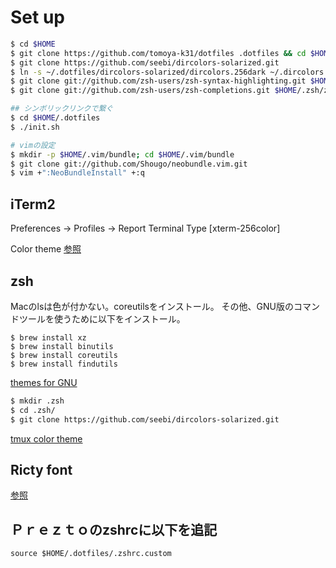 Set up
========

```sh
$ cd $HOME
$ git clone https://github.com/tomoya-k31/dotfiles .dotfiles && cd $HOME/.dotfiles
$ git clone https://github.com/seebi/dircolors-solarized.git
$ ln -s ~/.dotfiles/dircolors-solarized/dircolors.256dark ~/.dircolors
$ git clone git://github.com/zsh-users/zsh-syntax-highlighting.git $HOME/.zsh/zsh-syntax-highlighting
$ git clone git://github.com/zsh-users/zsh-completions.git $HOME/.zsh/zsh-completions

## シンボリックリンクで繋ぐ
$ cd $HOME/.dotfiles
$ ./init.sh

# vimの設定
$ mkdir -p $HOME/.vim/bundle; cd $HOME/.vim/bundle
$ git clone git://github.com/Shougo/neobundle.vim.git
$ vim +":NeoBundleInstall" +:q
```

## iTerm2
Preferences -> Profiles -> Report Terminal Type [xterm-256color]

Color theme [参照](https://github.com/altercation/solarized/tree/master/iterm2-colors-solarized)

## zsh
Macのlsは色が付かない。coreutilsをインストール。
その他、GNU版のコマンドツールを使うために以下をインストール。
```
$ brew install xz
$ brew install binutils
$ brew install coreutils
$ brew install findutils
```

[themes for GNU](https://github.com/seebi/dircolors-solarized)
```sh
$ mkdir .zsh
$ cd .zsh/
$ git clone https://github.com/seebi/dircolors-solarized.git
```

[tmux color theme](https://github.com/seebi/tmux-colors-solarized)

## Ricty font

[参照](http://blog.forodin.com/2013/02/mac%E3%81%AB%E3%83%97%E3%83%AD%E3%82%B0%E3%83%A9%E3%83%9F%E3%83%B3%E3%82%B0%E7%94%A8%E3%83%95%E3%82%A9%E3%83%B3%E3%83%88-ricty%E3%82%92%E3%82%A4%E3%83%B3%E3%82%B9%E3%83%88%E3%83%BC%E3%83%AB%E3%81%97/)


## Ｐｒｅｚｔｏのzshrcに以下を追記

```
source $HOME/.dotfiles/.zshrc.custom
```
